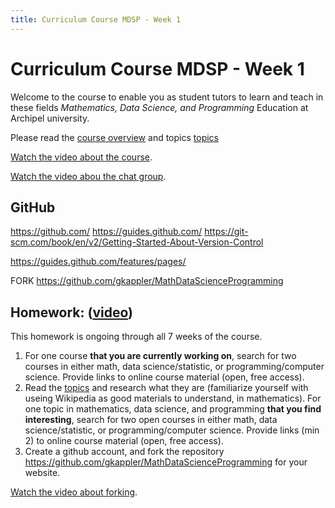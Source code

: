 ```yaml
---
title: Curriculum Course MDSP - Week 1
---
```


# Curriculum Course MDSP - Week 1
Welcome to the course to enable you as student tutors to learn and teach in these fields  *Mathematics, Data Science, and Programming* Education at Archipel university.

Please read the [course overview](../) and topics [topics](../topics.md)

[Watch the video about the course](https://odysee.com/@MathDataScienceProgramming:6/MSDP-Week1-01-About-the-course:e).

[Watch the video abou the chat group](https://odysee.com/@MathDataScienceProgramming:6/MSDP-Week1-02-WhatsApp-Personal-Communication-1440:5).

## GitHub

<https://github.com/>
<https://guides.github.com/>
<https://git-scm.com/book/en/v2/Getting-Started-About-Version-Control>

<https://guides.github.com/features/pages/>

FORK <https://github.com/gkappler/MathDataScienceProgramming>

## Homework: ([video](https://odysee.com/@MathDataScienceProgramming:6/MSDP-Week1-03-Homework-Explanation-1440:3))
This homework is ongoing through all 7 weeks of the course.

1.  For one course **that you are currently working on**,
    search for two courses in either math, data science/statistic, or programming/computer science.
    Provide links to online course material (open, free access).
2.  Read the [topics](../) and research what they are (familiarize yourself with useing Wikipedia as good materials to understand, in mathematics).
    For one topic in mathematics, data science, and programming **that you find interesting**,
    search for two open courses in either math, data science/statistic, or programming/computer science.
    Provide links (min 2) to online course material (open, free access).
3.  Create a github account, and fork the repository https://github.com/gkappler/MathDataScienceProgramming for your website.

[Watch the video about forking](https://odysee.com/@MathDataScienceProgramming:6/MSDP-Week1-04-Homework-in-GitHub-Fork---Your-Website-Branch-1440:2).



